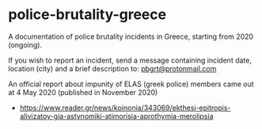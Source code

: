 # police-brutality-greece
A documentation of police brutality incidents in Greece, starting from 2020 (ongoing).

If you wish to report an incident, send a message containing incident date, location (city) and a brief description to:
pbgrt@protonmail.com

An official report about impunity of ELAS (greek police) members came out at 4 May 2020 (published in November 2020)
* https://www.reader.gr/news/koinonia/343069/ekthesi-epitropis-alivizatoy-gia-astynomiki-atimorisia-aprothymia-merolipsia


